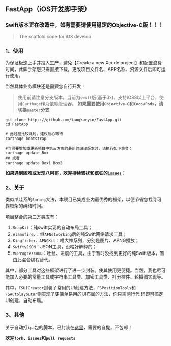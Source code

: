 ## FastApp（iOS开发脚手架）

### Swift版本正在改造中，如有需要请使用稳定的Objective-C版！！！

> ​	The scaffold code for iOS develop 

### 1、使用

为保证极速上手并投入生产，避免【Create a new Xcode project】和配置浪费时间，此脚手架您只需直接下载，更改项目文件名、APP名称、资源文件后即可运行使用。

当然具体业务模块还是需要您自行开发！
 
> 使用前请注意分支版本，当前为`swift`版(基于3x)，支持iOS8以上平台，使用`Carthage`作为依赖管理器。
> **如果需要使用`Objective-C`和`CocoaPods`，请切换`master`分支**

```
git clone https://github.com/tangkunyin/FastApp.git
cd FastApp

# 此过程比较耗时，建议耐心等待
carthage bootstrap
	
#当需要增加或更新项目中第三方库的最新的编译版本时，请执行如下命令：
carthage update Box
## 或者
carthage update Box1 Box2	
```

**如果遇到困难或发现八阿哥，欢迎持续骚扰和疯狂的[`issues`](https://github.com/tangkunyin/FastApp/issues)：**

### 2、关于

类似爪哇系的`Spring`大法，本项目已集成业内最优秀的框架，以便节省您找寻可靠框架的纠结时间。

项目整合的第三方类库有：

1. `SnapKit`：纯swift实现的自动布局工具；
2. `Alamofire`、：继`AFNetworking`后的纯Swift网络请求工具；
3. `Kingfisher、APNGKit`：喵大神系列，分别是图片、APNG播放；
4. `SwiftyJSON`：JSON工具，没啥好解释的；
5. `MBProgressHUD`：吐丝、进度的工具，由于暂时没找到更好的纯Swift版本，暂由此混合编程替代。

其中，部分工具对这些框架进行了进一步封装。使其使用更便捷。当然，我也尽可能加入必要的常量工具或字符串工具类、加密工具类、打分控件、轮播图实现等。

其中，`FSUICreator`封装了常用的UI创建方法，`FSPositionTools`和`FSAutolayoutor`则实现了更简单易用的UI布局的方法，你只需两行代 码即可搞定UI创建、自动布局。

### 3、其他

关于自动打`ipa`包的脚本，已封装在[这里](https://github.com/tangkunyin/DevShell)，需要的自提，不包邮！

**欢迎`fork`、`issues`和`pull requests`**



